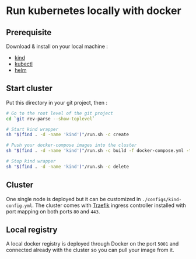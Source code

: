 # Run kubernetes locally with docker

## Prerequisite

Download & install on your local machine :
-  [kind](https://github.com/kubernetes-sigs/kind)
- [kubectl](https://github.com/kubernetes/kubectl)
- [helm](https://github.com/helm/helm)

## Start cluster

Put this directory in your git project, then :

```sh
# Go to the root level of the git project
cd `git rev-parse --show-toplevel`

# Start kind wrapper
sh "$(find . -d -name 'kind')"/run.sh -c create

# Push your docker-compose images into the cluster
sh "$(find . -d -name 'kind')"/run.sh -c build -f docker-compose.yml -t latest

# Stop kind wrapper
sh "$(find . -d -name 'kind')"/run.sh -c delete
```

## Cluster

One single node is deployed but it can be customized in `./configs/kind-config.yml`. The cluster comes with [Traefik](https://doc.traefik.io/traefik/providers/kubernetes-ingress/) ingress controller installed with port mapping on both ports `80` and `443`.

## Local registry

A local docker registry is deployed through Docker on the port `5001` and connected already with the cluster so you can pull your image from it.


